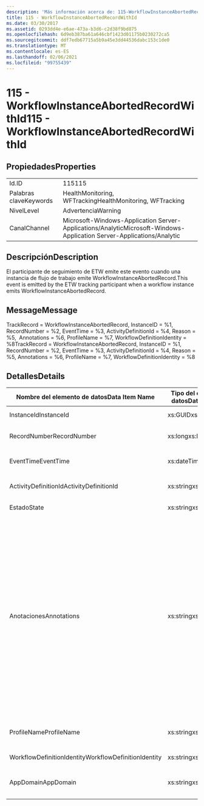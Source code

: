 ```yaml
---
description: 'Más información acerca de: 115-WorkflowInstanceAbortedRecordWithId'
title: 115 - WorkflowInstanceAbortedRecordWithId
ms.date: 03/30/2017
ms.assetid: 0293dd4e-e6ae-473a-b3d6-c2d38f9bd875
ms.openlocfilehash: 6d9eb387ba61a646cbf1423d01175b0230272ca5
ms.sourcegitcommit: ddf7edb67715a5b9a45e3dd44536dabc153c1de0
ms.translationtype: MT
ms.contentlocale: es-ES
ms.lasthandoff: 02/06/2021
ms.locfileid: "99755439"
---
```

# <a name="115---workflowinstanceabortedrecordwithid"></a><span data-ttu-id="02375-103">115 - WorkflowInstanceAbortedRecordWithId</span><span class="sxs-lookup"><span data-stu-id="02375-103">115 - WorkflowInstanceAbortedRecordWithId</span></span>

## <a name="properties"></a><span data-ttu-id="02375-104">Propiedades</span><span class="sxs-lookup"><span data-stu-id="02375-104">Properties</span></span>  
  
|||  
|-|-|  
|<span data-ttu-id="02375-105">Id.</span><span class="sxs-lookup"><span data-stu-id="02375-105">ID</span></span>|<span data-ttu-id="02375-106">115</span><span class="sxs-lookup"><span data-stu-id="02375-106">115</span></span>|  
|<span data-ttu-id="02375-107">Palabras clave</span><span class="sxs-lookup"><span data-stu-id="02375-107">Keywords</span></span>|<span data-ttu-id="02375-108">HealthMonitoring, WFTracking</span><span class="sxs-lookup"><span data-stu-id="02375-108">HealthMonitoring, WFTracking</span></span>|  
|<span data-ttu-id="02375-109">Nivel</span><span class="sxs-lookup"><span data-stu-id="02375-109">Level</span></span>|<span data-ttu-id="02375-110">Advertencia</span><span class="sxs-lookup"><span data-stu-id="02375-110">Warning</span></span>|  
|<span data-ttu-id="02375-111">Canal</span><span class="sxs-lookup"><span data-stu-id="02375-111">Channel</span></span>|<span data-ttu-id="02375-112">Microsoft-Windows-Application Server-Applications/Analytic</span><span class="sxs-lookup"><span data-stu-id="02375-112">Microsoft-Windows-Application Server-Applications/Analytic</span></span>|  
  
## <a name="description"></a><span data-ttu-id="02375-113">Descripción</span><span class="sxs-lookup"><span data-stu-id="02375-113">Description</span></span>  

 <span data-ttu-id="02375-114">El participante de seguimiento de ETW emite este evento cuando una instancia de flujo de trabajo emite WorkflowInstanceAbortedRecord.</span><span class="sxs-lookup"><span data-stu-id="02375-114">This event is emitted by the ETW tracking participant when a workflow instance emits WorkflowInstanceAbortedRecord.</span></span>  
  
## <a name="message"></a><span data-ttu-id="02375-115">Message</span><span class="sxs-lookup"><span data-stu-id="02375-115">Message</span></span>  

 <span data-ttu-id="02375-116">TrackRecord = WorkflowInstanceAbortedRecord, InstanceID = %1, RecordNumber = %2, EventTime = %3, ActivityDefinitionId = %4, Reason = %5,  Annotations = %6, ProfileName = %7, WorkflowDefinitionIdentity = %8</span><span class="sxs-lookup"><span data-stu-id="02375-116">TrackRecord = WorkflowInstanceAbortedRecord, InstanceID = %1, RecordNumber = %2, EventTime = %3, ActivityDefinitionId = %4, Reason = %5,  Annotations = %6, ProfileName = %7, WorkflowDefinitionIdentity = %8</span></span>  
  
## <a name="details"></a><span data-ttu-id="02375-117">Detalles</span><span class="sxs-lookup"><span data-stu-id="02375-117">Details</span></span>  
  
|<span data-ttu-id="02375-118">Nombre del elemento de datos</span><span class="sxs-lookup"><span data-stu-id="02375-118">Data Item Name</span></span>|<span data-ttu-id="02375-119">Tipo del elemento de datos</span><span class="sxs-lookup"><span data-stu-id="02375-119">Data Item Type</span></span>|<span data-ttu-id="02375-120">Descripción</span><span class="sxs-lookup"><span data-stu-id="02375-120">Description</span></span>|  
|--------------------|--------------------|-----------------|  
|<span data-ttu-id="02375-121">InstanceId</span><span class="sxs-lookup"><span data-stu-id="02375-121">InstanceId</span></span>|<span data-ttu-id="02375-122">xs:GUID</span><span class="sxs-lookup"><span data-stu-id="02375-122">xs:GUID</span></span>|<span data-ttu-id="02375-123">El id. de instancia del flujo de trabajo.</span><span class="sxs-lookup"><span data-stu-id="02375-123">The instance id for the workflow</span></span>|  
|<span data-ttu-id="02375-124">RecordNumber</span><span class="sxs-lookup"><span data-stu-id="02375-124">RecordNumber</span></span>|<span data-ttu-id="02375-125">xs:long</span><span class="sxs-lookup"><span data-stu-id="02375-125">xs:long</span></span>|<span data-ttu-id="02375-126">El número de secuencia del registro emitido.</span><span class="sxs-lookup"><span data-stu-id="02375-126">The sequence number of the emitted record</span></span>|  
|<span data-ttu-id="02375-127">EventTime</span><span class="sxs-lookup"><span data-stu-id="02375-127">EventTime</span></span>|<span data-ttu-id="02375-128">xs:dateTime</span><span class="sxs-lookup"><span data-stu-id="02375-128">xs:dateTime</span></span>|<span data-ttu-id="02375-129">La hora en UTC cuando se emitió el evento.</span><span class="sxs-lookup"><span data-stu-id="02375-129">The time in UTC when the event was emitted</span></span>|  
|<span data-ttu-id="02375-130">ActivityDefinitionId</span><span class="sxs-lookup"><span data-stu-id="02375-130">ActivityDefinitionId</span></span>|<span data-ttu-id="02375-131">xs:string</span><span class="sxs-lookup"><span data-stu-id="02375-131">xs:string</span></span>|<span data-ttu-id="02375-132">El nombre de la actividad raíz del flujo de trabajo.</span><span class="sxs-lookup"><span data-stu-id="02375-132">The name of the root activity in the workflow</span></span>|  
|<span data-ttu-id="02375-133">Estado</span><span class="sxs-lookup"><span data-stu-id="02375-133">State</span></span>|<span data-ttu-id="02375-134">xs:string</span><span class="sxs-lookup"><span data-stu-id="02375-134">xs:string</span></span>|<span data-ttu-id="02375-135">El estado actual del flujo de trabajo.</span><span class="sxs-lookup"><span data-stu-id="02375-135">The current state of the Workflow.</span></span>|  
|<span data-ttu-id="02375-136">Anotaciones</span><span class="sxs-lookup"><span data-stu-id="02375-136">Annotations</span></span>|<span data-ttu-id="02375-137">xs:string</span><span class="sxs-lookup"><span data-stu-id="02375-137">xs:string</span></span>|<span data-ttu-id="02375-138">Las anotaciones que se agregaron a este evento.</span><span class="sxs-lookup"><span data-stu-id="02375-138">The annotations that were added to this event.</span></span> <span data-ttu-id="02375-139">Los valores se almacenan en un elemento XML con el formato \<items> \< item name = "annotationName" type="System.String"> annotationValue \</item> \</items> .</span><span class="sxs-lookup"><span data-stu-id="02375-139">The values are stored in an xml element in the format \<items>\< item name = "annotationName" type="System.String">annotationValue\</item>\</items>.</span></span> <span data-ttu-id="02375-140">Si no se especifica ninguna anotación, la cadena contendrá \<items/> .</span><span class="sxs-lookup"><span data-stu-id="02375-140">If no annotations are specified then the string contains \<items/>.</span></span> <span data-ttu-id="02375-141">El tamaño del evento ETW está limitado por el tamaño de búfer de ETW o la carga útil máxima para un evento ETW.</span><span class="sxs-lookup"><span data-stu-id="02375-141">The ETW event size is limited by the ETW buffer size or the max payload for an ETW event.</span></span> <span data-ttu-id="02375-142">Si el tamaño del evento supera los límites de ETW, el evento se trunca quitando las anotaciones y reemplazando el valor de anotación por \<items> ... \</items> .</span><span class="sxs-lookup"><span data-stu-id="02375-142">If the size of the event exceeds the ETW limits, then the event is truncated by dropping the annotations and replacing the annotation value with \<items>...\</items>.</span></span>|  
|<span data-ttu-id="02375-143">ProfileName</span><span class="sxs-lookup"><span data-stu-id="02375-143">ProfileName</span></span>|<span data-ttu-id="02375-144">xs:string</span><span class="sxs-lookup"><span data-stu-id="02375-144">xs:string</span></span>|<span data-ttu-id="02375-145">El nombre o el perfil de seguimiento que dio como resultado que se emitiera este evento.</span><span class="sxs-lookup"><span data-stu-id="02375-145">The name or the tracking profile that resulted in this event being emitted</span></span>|  
|<span data-ttu-id="02375-146">WorkflowDefinitionIdentity</span><span class="sxs-lookup"><span data-stu-id="02375-146">WorkflowDefinitionIdentity</span></span>|<span data-ttu-id="02375-147">xs:string</span><span class="sxs-lookup"><span data-stu-id="02375-147">xs:string</span></span>|<span data-ttu-id="02375-148">Id. de definición de flujo de trabajo.</span><span class="sxs-lookup"><span data-stu-id="02375-148">The workflow definition id</span></span>|  
|<span data-ttu-id="02375-149">AppDomain</span><span class="sxs-lookup"><span data-stu-id="02375-149">AppDomain</span></span>|<span data-ttu-id="02375-150">xs:string</span><span class="sxs-lookup"><span data-stu-id="02375-150">xs:string</span></span>|<span data-ttu-id="02375-151">La cadena devuelta por AppDomain.CurrentDomain.FriendlyName.</span><span class="sxs-lookup"><span data-stu-id="02375-151">The string returned by AppDomain.CurrentDomain.FriendlyName.</span></span>|

